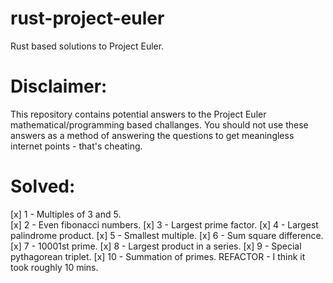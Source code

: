 # rust-project-euler
Rust based solutions to Project Euler.

# Disclaimer:
This repository contains potential answers to the Project Euler mathematical/programming based challanges. You should not use these answers as a method of answering the questions to get meaningless internet points - that's cheating. 

# Solved:
[x] 1 - Multiples of 3 and 5.   
[x] 2 - Even fibonacci numbers.
[x] 3 - Largest prime factor. 
[x] 4 - Largest palindrome product.
[x] 5 - Smallest multiple.
[x] 6 - Sum square difference.
[x] 7 - 10001st prime.
[x] 8 - Largest product in a series.
[x] 9 - Special pythagorean triplet. 
[x] 10 - Summation of primes. REFACTOR - I think it took roughly 10 mins.
